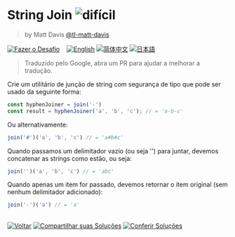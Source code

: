 <!--info-header-start--><h1>String Join <img src="https://img.shields.io/badge/-dif%C3%ADcil-de3d37" alt="difícil"/> </h1><blockquote><p>by Matt Davis <a href="https://github.com/tl-matt-davis" target="_blank">@tl-matt-davis</a></p></blockquote><p><a href="https://tsch.js.org/847/play/pt-BR" target="_blank"><img src="https://img.shields.io/badge/-Fazer%20o%20Desafio-3178c6?logo=typescript&logoColor=white" alt="Fazer o Desafio"/></a> &nbsp;&nbsp;&nbsp;<a href="./README.md" target="_blank"><img src="https://img.shields.io/badge/-English-gray" alt="English"/></a>  <a href="./README.zh-CN.md" target="_blank"><img src="https://img.shields.io/badge/-%E7%AE%80%E4%BD%93%E4%B8%AD%E6%96%87-gray" alt="简体中文"/></a>  <a href="./README.ja.md" target="_blank"><img src="https://img.shields.io/badge/-%E6%97%A5%E6%9C%AC%E8%AA%9E-gray" alt="日本語"/></a> </p><!--info-header-end-->

> Traduzido pelo Google, abra um PR para ajudar a melhorar a tradução.

Crie um utilitário de junção de string com segurança de tipo que pode ser usado da seguinte forma:

```ts
const hyphenJoiner = join('-')
const result = hyphenJoiner('a', 'b', 'c'); // = 'a-b-c'
```

Ou alternativamente:
```ts
join('#')('a', 'b', 'c') // = 'a#b#c'
```

Quando passamos um delimitador vazio (ou seja '') para juntar, devemos concatenar as strings como estão, ou seja:
```ts
join('')('a', 'b', 'c') // = 'abc'
```

Quando apenas um item for passado, devemos retornar o item original (sem nenhum delimitador adicionado):
```ts
join('-')('a') // = 'a'
```

<!--info-footer-start--><br><a href="../../README.pt-BR.md" target="_blank"><img src="https://img.shields.io/badge/-Voltar-grey" alt="Voltar"/></a> <a href="https://tsch.js.org/847/answer/pt-BR" target="_blank"><img src="https://img.shields.io/badge/-Compartilhar%20suas%20Solu%C3%A7%C3%B5es-teal" alt="Compartilhar suas Soluções"/></a> <a href="https://tsch.js.org/847/solutions" target="_blank"><img src="https://img.shields.io/badge/-Conferir%20Solu%C3%A7%C3%B5es-de5a77?logo=awesome-lists&logoColor=white" alt="Conferir Soluções"/></a> <!--info-footer-end-->